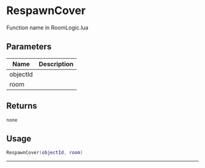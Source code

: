 # RespawnCover

Function name in RoomLogic.lua

## Parameters

| Name     | Description |
| -------- | ----------- |
| objectId |             |
| room     |             |

## Returns

`none`

## Usage

```lua
RespawnCover(objectId, room)
```

---
